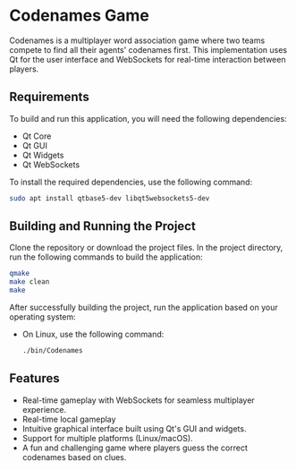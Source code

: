 # Codenames Game

Codenames is a multiplayer word association game where two teams compete to find all their agents' codenames first. This implementation uses Qt for the user interface and WebSockets for real-time interaction between players.

## Requirements

To build and run this application, you will need the following dependencies:

- Qt Core
- Qt GUI
- Qt Widgets
- Qt WebSockets

To install the required dependencies, use the following command:

```bash
sudo apt install qtbase5-dev libqt5websockets5-dev
```

## Building and Running the Project

Clone the repository or download the project files. In the project directory, run the following commands to build the application:

```bash
qmake
make clean
make
```

After successfully building the project, run the application based on your operating system:
- On Linux, use the following command:
  ```bash
  ./bin/Codenames
  ```



## Features
- Real-time gameplay with WebSockets for seamless multiplayer experience.
- Real-time local gameplay
- Intuitive graphical interface built using Qt's GUI and widgets.
- Support for multiple platforms (Linux/macOS).
- A fun and challenging game where players guess the correct codenames based on clues.